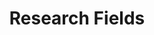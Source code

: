 ---
title: Research Fields

# Listing view
view: community/custom_card

# Optional banner image (relative to `assets/media/` folder).
banner:
  caption: ''
  image: 'MT.jpg'
---